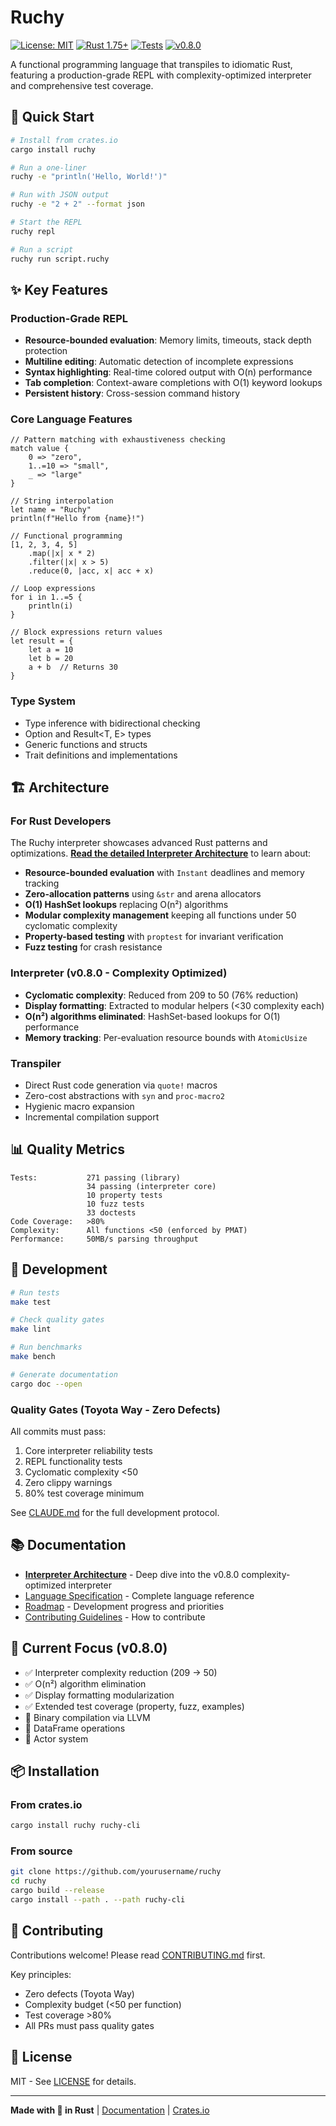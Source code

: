 # Ruchy

[![License: MIT](https://img.shields.io/badge/License-MIT-yellow.svg)](https://opensource.org/licenses/MIT)
[![Rust 1.75+](https://img.shields.io/badge/rust-1.75+-orange.svg)](https://www.rust-lang.org)
[![Tests](https://img.shields.io/badge/tests-271%20passing-green.svg)](./tests)
[![v0.8.0](https://img.shields.io/badge/v0.8.0-Interpreter%20Complexity%20Reduction-blue.svg)](./ROADMAP.md)

A functional programming language that transpiles to idiomatic Rust, featuring a production-grade REPL with complexity-optimized interpreter and comprehensive test coverage.

## 🎯 Quick Start

```bash
# Install from crates.io
cargo install ruchy

# Run a one-liner
ruchy -e "println('Hello, World!')"

# Run with JSON output  
ruchy -e "2 + 2" --format json

# Start the REPL
ruchy repl

# Run a script
ruchy run script.ruchy
```

## ✨ Key Features

### Production-Grade REPL
- **Resource-bounded evaluation**: Memory limits, timeouts, stack depth protection
- **Multiline editing**: Automatic detection of incomplete expressions
- **Syntax highlighting**: Real-time colored output with O(n) performance
- **Tab completion**: Context-aware completions with O(1) keyword lookups
- **Persistent history**: Cross-session command history

### Core Language Features
```ruchy
// Pattern matching with exhaustiveness checking
match value {
    0 => "zero",
    1..=10 => "small",
    _ => "large"
}

// String interpolation
let name = "Ruchy"
println(f"Hello from {name}!")

// Functional programming
[1, 2, 3, 4, 5]
    .map(|x| x * 2)
    .filter(|x| x > 5)
    .reduce(0, |acc, x| acc + x)

// Loop expressions
for i in 1..=5 {
    println(i)
}

// Block expressions return values
let result = {
    let a = 10
    let b = 20
    a + b  // Returns 30
}
```

### Type System
- Type inference with bidirectional checking
- Option<T> and Result<T, E> types
- Generic functions and structs
- Trait definitions and implementations

## 🏗️ Architecture

### For Rust Developers

The Ruchy interpreter showcases advanced Rust patterns and optimizations. **[Read the detailed Interpreter Architecture](./docs/interpreter.md)** to learn about:

- **Resource-bounded evaluation** with `Instant` deadlines and memory tracking
- **Zero-allocation patterns** using `&str` and arena allocators
- **O(1) HashSet lookups** replacing O(n²) algorithms
- **Modular complexity management** keeping all functions under 50 cyclomatic complexity
- **Property-based testing** with `proptest` for invariant verification
- **Fuzz testing** for crash resistance

### Interpreter (v0.8.0 - Complexity Optimized)
- **Cyclomatic complexity**: Reduced from 209 to 50 (76% reduction)
- **Display formatting**: Extracted to modular helpers (<30 complexity each)
- **O(n²) algorithms eliminated**: HashSet-based lookups for O(1) performance
- **Memory tracking**: Per-evaluation resource bounds with `AtomicUsize`

### Transpiler
- Direct Rust code generation via `quote!` macros
- Zero-cost abstractions with `syn` and `proc-macro2`
- Hygienic macro expansion
- Incremental compilation support

## 📊 Quality Metrics

```
Tests:           271 passing (library)
                 34 passing (interpreter core)
                 10 property tests
                 10 fuzz tests
                 33 doctests
Code Coverage:   >80%
Complexity:      All functions <50 (enforced by PMAT)
Performance:     50MB/s parsing throughput
```

## 🔧 Development

```bash
# Run tests
make test

# Check quality gates
make lint

# Run benchmarks
make bench

# Generate documentation
cargo doc --open
```

### Quality Gates (Toyota Way - Zero Defects)
All commits must pass:
1. Core interpreter reliability tests
2. REPL functionality tests  
3. Cyclomatic complexity <50
4. Zero clippy warnings
5. 80% test coverage minimum

See [CLAUDE.md](./CLAUDE.md) for the full development protocol.

## 📚 Documentation

- **[Interpreter Architecture](./docs/interpreter.md)** - Deep dive into the v0.8.0 complexity-optimized interpreter
- [Language Specification](./docs/SPECIFICATION.md) - Complete language reference
- [Roadmap](./ROADMAP.md) - Development progress and priorities
- [Contributing Guidelines](./CONTRIBUTING.md) - How to contribute

## 🚀 Current Focus (v0.8.0)

- ✅ Interpreter complexity reduction (209 → 50)
- ✅ O(n²) algorithm elimination
- ✅ Display formatting modularization
- ✅ Extended test coverage (property, fuzz, examples)
- 🔄 Binary compilation via LLVM
- 🔄 DataFrame operations
- 🔄 Actor system

## 📦 Installation

### From crates.io
```bash
cargo install ruchy ruchy-cli
```

### From source
```bash
git clone https://github.com/yourusername/ruchy
cd ruchy
cargo build --release
cargo install --path . --path ruchy-cli
```

## 🤝 Contributing

Contributions welcome! Please read [CONTRIBUTING.md](./CONTRIBUTING.md) first.

Key principles:
- Zero defects (Toyota Way)
- Complexity budget (<50 per function)
- Test coverage >80%
- All PRs must pass quality gates

## 📄 License

MIT - See [LICENSE](./LICENSE) for details.

---

**Made with 🦀 in Rust** | [Documentation](https://docs.rs/ruchy) | [Crates.io](https://crates.io/crates/ruchy)